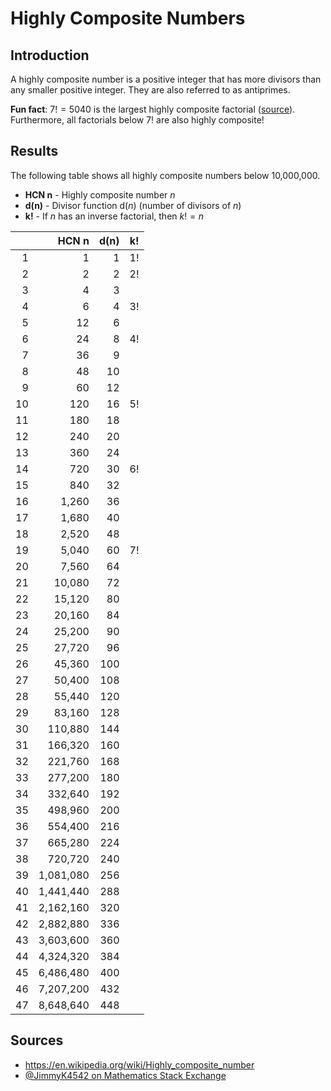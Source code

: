 # Highly Composite Numbers

## Introduction

A highly composite number is a positive integer that has more divisors than any smaller positive integer. They are also referred to as antiprimes.

**Fun fact**: $7! = 5040$ is the largest highly composite factorial ([source][factorial]). Furthermore, all factorials below $7!$ are also highly composite!

## Results

The following table shows all highly composite numbers below 10,000,000.
* **HCN n** - Highly composite number $n$
* **d(n)** - Divisor function $\text{d}(n)$ (number of divisors of $n$)
* **k!** - If $n$ has an inverse factorial, then $k! = n$

|    |     HCN n |   d(n) |   k! |
|---:|----------:|-------:|-----:|
|  1 |         1 |      1 |   1! |
|  2 |         2 |      2 |   2! |
|  3 |         4 |      3 |      |
|  4 |         6 |      4 |   3! |
|  5 |        12 |      6 |      |
|  6 |        24 |      8 |   4! |
|  7 |        36 |      9 |      |
|  8 |        48 |     10 |      |
|  9 |        60 |     12 |      |
| 10 |       120 |     16 |   5! |
| 11 |       180 |     18 |      |
| 12 |       240 |     20 |      |
| 13 |       360 |     24 |      |
| 14 |       720 |     30 |   6! |
| 15 |       840 |     32 |      |
| 16 |     1,260 |     36 |      |
| 17 |     1,680 |     40 |      |
| 18 |     2,520 |     48 |      |
| 19 |     5,040 |     60 |   7! |
| 20 |     7,560 |     64 |      |
| 21 |    10,080 |     72 |      |
| 22 |    15,120 |     80 |      |
| 23 |    20,160 |     84 |      |
| 24 |    25,200 |     90 |      |
| 25 |    27,720 |     96 |      |
| 26 |    45,360 |    100 |      |
| 27 |    50,400 |    108 |      |
| 28 |    55,440 |    120 |      |
| 29 |    83,160 |    128 |      |
| 30 |   110,880 |    144 |      |
| 31 |   166,320 |    160 |      |
| 32 |   221,760 |    168 |      |
| 33 |   277,200 |    180 |      |
| 34 |   332,640 |    192 |      |
| 35 |   498,960 |    200 |      |
| 36 |   554,400 |    216 |      |
| 37 |   665,280 |    224 |      |
| 38 |   720,720 |    240 |      |
| 39 | 1,081,080 |    256 |      |
| 40 | 1,441,440 |    288 |      |
| 41 | 2,162,160 |    320 |      |
| 42 | 2,882,880 |    336 |      |
| 43 | 3,603,600 |    360 |      |
| 44 | 4,324,320 |    384 |      |
| 45 | 6,486,480 |    400 |      |
| 46 | 7,207,200 |    432 |      |
| 47 | 8,648,640 |    448 |      |

## Sources

* https://en.wikipedia.org/wiki/Highly_composite_number
* [@JimmyK4542 on Mathematics Stack Exchange][factorial]

[factorial]: https://math.stackexchange.com/a/1884798

